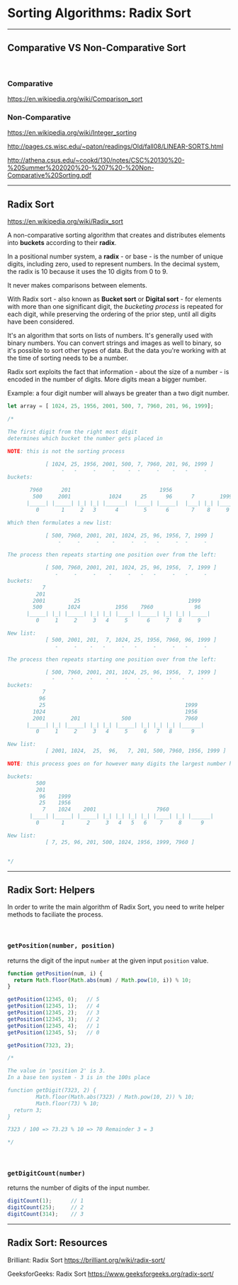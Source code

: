 # Sorting Algorithms: Radix Sort

---

## Comparative VS Non-Comparative Sort

</br>

### Comparative

<https://en.wikipedia.org/wiki/Comparison_sort>

### Non-Comparative

<https://en.wikipedia.org/wiki/Integer_sorting>

<http://pages.cs.wisc.edu/~paton/readings/Old/fall08/LINEAR-SORTS.html>

<http://athena.csus.edu/~cookd/130/notes/CSC%20130%20-%20Summer%202020%20-%207%20-%20Non-Comparative%20Sorting.pdf>

---

## Radix Sort

<https://en.wikipedia.org/wiki/Radix_sort>

A non-comparative sorting algorithm that creates and distributes elements into **buckets** according to their **radix**.

In a positional number system, a **radix** - or base - is the number of unique digits, including zero, used to represent numbers. In the decimal system, the radix is 10 because it uses the 10 digits from 0 to 9.

It never makes comparisons between elements.

With Radix sort - also known as **Bucket sort** or **Digital sort** - for elements with more than one significant digit, the _bucketing process_ is repeated for each digit, while preserving the ordering of the prior step, until all digits have been considered.

It's an algorithm that sorts on lists of numbers. It's generally used with binary numbers. You can convert strings and images as well to binary, so it's possible to sort other types of data. But the data you're working with at the time of sorting needs to be a number.

Radix sort exploits the fact that information - about the size of a number - is encoded in the number of digits. More digits mean a bigger number.

Example: a four digit number will always be greater than a two digit number.

```js
let array = [ 1024, 25, 1956, 2001, 500, 7, 7960, 201, 96, 1999];

/*

The first digit from the right most digit
determines which bucket the number gets placed in

NOTE: this is not the sorting process

            [ 1024, 25, 1956, 2001, 500, 7, 7960, 201, 96, 1999 ]
                 -   -     -     -    -  -     -    -   -     -
buckets:

       7960      201                            1956
        500     2001            1024      25      96      7        1999
      |_____| |_____| |_| |_| |______|  |____| |_____|  |___| |_| |_____|
         0       1     2   3      4        5      6       7    8     9

Which then formulates a new list:

            [ 500, 7960, 2001, 201, 1024, 25, 96, 1956, 7, 1999 ]
                -     -     -    -     -   -   -     -  -     -

The process then repeats starting one position over from the left:

            [ 500, 7960, 2001, 201, 1024, 25, 96, 1956,  7, 1999 ]
               -     -     -    -     -   -   -     -   -     -
buckets:
           7
         201
        2001         25                                  1999
        500        1024           1956    7960             96
      |_____| |_| |_____| |_| |_| |____| |_____| |_| |_| |_____|
         0     1     2     3   4     5      6     7   8     9

New list:
            [ 500, 2001, 201,  7, 1024, 25, 1956, 7960, 96, 1999 ]
               -     -    -   -     -   -     -     -   -     -

The process then repeats starting one position over from the left:

            [ 500, 7960, 2001, 201, 1024, 25, 96, 1956,  7, 1999 ]
              -     -     -    -     -   -   -     -   -     -
buckets:
           7
          96
          25                                            1999
        1024                                            1956
        2001        201             500                 7960
      |_____| |_| |_____| |_| |_| |_____| |_| |_| |_| |______|
         0     1     2     3   4     5     6   7   8      9

New list:
            [ 2001, 1024,  25,  96,   7, 201, 500, 7960, 1956, 1999 ]

NOTE: this process goes on for however many digits the largest number has (4)

buckets:
         500
         201
          96    1999
          25    1956
           7    1024    2001                   7960  
       |____| |_____| |_____| |_| |_| |_| |_| |____| |_| |______|
         0       1       2     3   4   5   6    7     8      9

New list:
            [ 7, 25, 96, 201, 500, 1024, 1956, 1999, 7960 ]


*/
```

---

## Radix Sort: Helpers

In order to write the main algorithm of Radix Sort, you need to write helper methods to faciliate the process.

</br>

### `getPosition(number, position)`

returns the digit of the input `number` at the given input `position` value.

```js
function getPosition(num, i) {
  return Math.floor(Math.abs(num) / Math.pow(10, i)) % 10;
}

getPosition(12345, 0);   // 5
getPosition(12345, 1);   // 4
getPosition(12345, 2);   // 3
getPosition(12345, 3);   // 2
getPosition(12345, 4);   // 1
getPosition(12345, 5);   // 0
```

```js
getPosition(7323, 2);

/*

The value in 'position 2' is 3.
In a base ten system - 3 is in the 100s place

function getDigit(7323, 2) {
         Math.floor(Math.abs(7323) / Math.pow(10, 2)) % 10;
         Math.floor(73) % 10;
  return 3;
}

7323 / 100 => 73.23 % 10 => 70 Remainder 3 = 3

*/

```

</br>

### `getDigitCount(number)`

returns the number of digits of the input number.

```js
digitCount(1);      // 1
digitCount(25);     // 2
digitCount(314);    // 3

```

---

## Radix Sort: Resources

Brilliant: Radix Sort
<https://brilliant.org/wiki/radix-sort/>

GeeksforGeeks: Radix Sort
<https://www.geeksforgeeks.org/radix-sort/>
